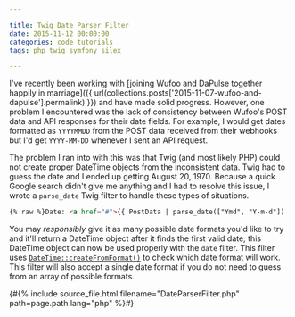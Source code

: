 ```yaml
---

title: Twig Date Parser Filter
date: 2015-11-12 00:00:00
categories: code tutorials
tags: php twig symfony silex

---
```


I've recently been working with [joining Wufoo and DaPulse together happily in marriage]({{ url(collections.posts['2015-11-07-wufoo-and-dapulse'].permalink) }}) and have made solid progress. However, one problem I encountered was the lack of consistency between Wufoo's POST data and API responses for their date fields. For example, I would get dates formatted as `YYYYMMDD` from the POST data received from their webhooks but I'd get `YYYY-MM-DD` whenever I sent an API request.

The problem I ran into with this was that Twig (and most likely PHP) could not create proper DateTime objects from the inconsistent data. Twig had to guess the date and I ended up getting August 20, 1970. Because a quick Google search didn't give me anything and I had to resolve this issue, I wrote a `parse_date` Twig filter to handle these types of situations.

```html
{% raw %}Date: <a href="#">{{ PostData | parse_date(["Ymd", "Y-m-d"]) | date("M d, Y") }}</a>{% endraw %}
```

You may *responsibly* give it as many possible date formats you'd like to try and it'll return a DateTime object after it finds the first valid date; this DateTime object can now be used properly with the `date` filter. This filter uses [`DateTime::createFromFormat()`](http://php.net/manual/en/datetime.createfromformat.php) to check which date format will work. This filter will also accept a single date format if you do not need to guess from an array of possible formats.

{#{% include source_file.html filename="DateParserFilter.php" path=page.path lang="php" %}#}
